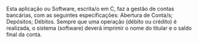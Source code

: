 Esta aplicação ou Software, escrita/o em C, faz a gestão de contas bancárias, com as seguintes especificações:
Abertura de Conta/s;
Depósitos;
Débitos.
Sempre que uma operação (débito ou crédito) é realizada, o sistema (software) deverá 
imprimir o nome do titular e o saldo final da conta.
